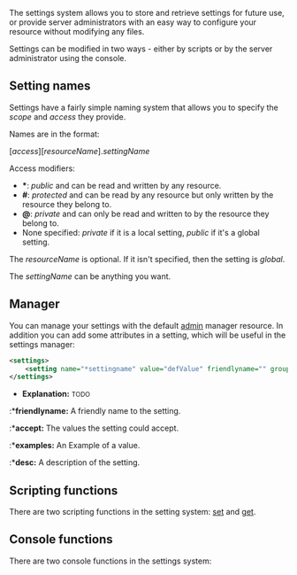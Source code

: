 The settings system allows you to store and retrieve settings for future use, or provide server administrators with an easy way to configure your resource without modifying any files.

Settings can be modified in two ways - either by scripts or by the server administrator using the console.

Setting names
-------------

Settings have a fairly simple naming system that allows you to specify the *scope* and *access* they provide.

Names are in the format:

\[*access*\]\[*resourceName*\].*settingName*

Access modifiers:

-   **\***: *public* and can be read and written by any resource.
-   **\#**: *protected* and can be read by any resource but only written by the resource they belong to.
-   **@**: *private* and can only be read and written to by the resource they belong to.
-   None specified: *private* if it is a local setting, *public* if it's a global setting.

The *resourceName* is optional. If it isn't specified, then the setting is *global*.

The *settingName* can be anything you want.

Manager
-------

You can manage your settings with the default [admin](/docs/Resource:admin.md "wikilink") manager resource. In addition you can add some attributes in a setting, which will be useful in the settings manager:

``` xml
<settings>
    <setting name="*settingname" value="defValue" friendlyname="" group="" accept="" examples="" desc="" />
</settings>
```

-   **Explanation:** <small>TODO</small>

:\***friendlyname:** A friendly name to the setting.

:\***accept:** The values the setting could accept.

:\***examples:** An Example of a value.

:\***desc:** A description of the setting.

Scripting functions
-------------------

There are two scripting functions in the setting system: [set](/docs/set.md "wikilink") and [get](/get.md "wikilink").

Console functions
-----------------

There are two console functions in the settings system:
